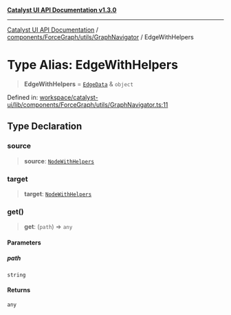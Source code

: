 [**Catalyst UI API Documentation v1.3.0**](../../../../../README.md)

---

[Catalyst UI API Documentation](../../../../../README.md) / [components/ForceGraph/utils/GraphNavigator](../README.md) / EdgeWithHelpers

# Type Alias: EdgeWithHelpers

> **EdgeWithHelpers** = [`EdgeData`](../../../types/interfaces/EdgeData.md) & `object`

Defined in: [workspace/catalyst-ui/lib/components/ForceGraph/utils/GraphNavigator.ts:11](https://github.com/TheBranchDriftCatalyst/catalyst-ui/blob/main/lib/components/ForceGraph/utils/GraphNavigator.ts#L11)

## Type Declaration

### source

> **source**: [`NodeWithHelpers`](NodeWithHelpers.md)

### target

> **target**: [`NodeWithHelpers`](NodeWithHelpers.md)

### get()

> **get**: (`path`) => `any`

#### Parameters

##### path

`string`

#### Returns

`any`
